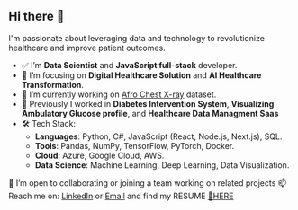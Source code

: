 ## Hi there 👋

I'm passionate about leveraging data and technology to revolutionize healthcare and improve patient outcomes.

- ✅ I’m **Data Scientist** and **JavaScript full-stack** developer.
- 🌱 I’m focusing on **Digital Healthcare Solution** and **AI Healthcare Transformation**.
- 🩻 I’m currently working on [Afro Chest X-ray](https://github.com/asmelashteka/Afro-Chest-X-ray) dataset.
- 🏩 Previously I worked in **Diabetes Intervention System**, **Visualizing Ambulatory Glucose profile**, and **Healthcare Data Managment Saas**
- 🛠️ Tech Stack:
  - **Languages**: Python, C#, JavaScript (React, Node.js, Next.js), SQL.
  - **Tools**: Pandas, NumPy, TensorFlow, PyTorch, Docker.
  - **Cloud**: Azure, Google Cloud, AWS.
  - **Data Science**: Machine Learning, Deep Learning, Data Visualization.

<!-- 🪪 I'm full-stack developer with 5 years of experience, played a key role in developing enterprise-level applications, including digital health solutions such as Diabetes Intervention System and healthcare data server management Saas. And, as a data scientist, my experience involves processing Glucose and DICOM images of X-ray, CT, and MRI, creating baseline ML models, and evaluating translation systems with a patient discharge prescription. This exposure has motivated me to focus on digital healthcare transformation and AI solutions. -->

👯 I’m open to collaborating or joining a team working on related projects
📫 Reach me on: [LinkedIn](https://www.linkedin.com/in/negasi-haile-abadi/) or [Email](https://mail.google.com/mail/?extsrc=mailto&url=mailto:negasihaile.abadi@gmail.com) and find my RESUME [📂HERE](https://github.com/NegasiHaile/negasihaile/blob/main/RESUME.md)

<!--
**NegasiHaile/negasihaile** is a ✨ special ✨ repository because its `README.md` (this file) appears on your GitHub profile.

Here are some ideas to get you started:

- 🔭 I’m currently working on ...
- 🌱 I’m currently learning ...
- 👯 I’m looking to collaborate on ...
- 🤔 I’m looking for help with ...
- 💬 Ask me about ...
- 📫 How to reach me: ...
- 😄 Pronouns: ...
- ⚡ Fun fact: ...
-->
